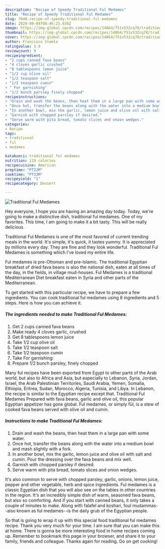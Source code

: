 ```yaml
---
description: "Recipe of Speedy Traditional Ful Medames"
title: "Recipe of Speedy Traditional Ful Medames"
slug: 7640-recipe-of-speedy-traditional-ful-medames
date: 2020-09-04T08:46:25.036Z
image: https://img-global.cpcdn.com/recipes/14864/751x532cq70/traditional-ful-medames-recipe-main-photo.jpg
thumbnail: https://img-global.cpcdn.com/recipes/14864/751x532cq70/traditional-ful-medames-recipe-main-photo.jpg
cover: https://img-global.cpcdn.com/recipes/14864/751x532cq70/traditional-ful-medames-recipe-main-photo.jpg
author: Francisco Steele
ratingvalue: 3.9
reviewcount: 9
recipeingredient:
- "2 cups canned fava beans"
- "4 cloves garlic crushed"
- "8 tablespoons lemon juice"
- "1/2 cup olive oil"
- "1/2 teaspoon salt"
- "1/2 teaspoon cumin"
- " For garnishing"
- "1/2 bunch parsley finely chopped"
recipeinstructions:
- "Drain and wash the beans, then heat them in a large pan with some water."
- "Once hot, transfer the beans along with the water into a medium bowl and mash slightly with a fork."
- "In another bowl, mix the garlic, lemon juice and olive oil with salt and cumin. Pour the dressing over the fava beans and mix well."
- "Garnish with chopped parsley if desired."
- "Serve warm with pita bread, tomato slices and onion wedges."
categories:
- Recipe
tags:
- traditional
- ful
- medames

katakunci: traditional ful medames 
nutrition: 119 calories
recipecuisine: American
preptime: "PT22M"
cooktime: "PT33M"
recipeyield: "1"
recipecategory: Dessert

---
```



![Traditional Ful Medames](https://img-global.cpcdn.com/recipes/14864/751x532cq70/traditional-ful-medames-recipe-main-photo.jpg)

Hey everyone, I hope you are having an amazing day today. Today, we're going to make a distinctive dish, traditional ful medames. One of my favorites. This time, I am going to make it a bit tasty. This will be really delicious.

Traditional Ful Medames is one of the most favored of current trending meals in the world. It's simple, it's quick, it tastes yummy. It is appreciated by millions every day. They are fine and they look wonderful. Traditional Ful Medames is something which I've loved my entire life.

Ful medames is pre-Ottoman and pre-Islamic. The traditional Egyptian breakfast of dried fava beans is also the national dish, eaten at all times of the day, in the fields, in village mud-houses. Ful Medames is a traditional Mediterranean Diet breakfast eaten in Syria and other parts of the Mediterranean.


To get started with this particular recipe, we have to prepare a few ingredients. You can cook traditional ful medames using 8 ingredients and 5 steps. Here is how you can achieve it.

<!--inarticleads1-->

##### The ingredients needed to make Traditional Ful Medames:

1. Get 2 cups canned fava beans
1. Make ready 4 cloves garlic, crushed
1. Get 8 tablespoons lemon juice
1. Take 1/2 cup olive oil
1. Take 1/2 teaspoon salt
1. Take 1/2 teaspoon cumin
1. Take  For garnishing:
1. Prepare 1/2 bunch parsley, finely chopped


Many ful recipes have been exported from Egypt to other parts of the Arab world, but also to Africa and Asia, but especially to Lebanon, Syria, Jordan, Israel, the Arab Palestinian Territories, Saudi Arabia, Yemen, Somalia, Ethiopia, Eritrea, Sudan, Morocco, Algeria, Tunisia, and Libya. In Lebanon, the recipe is similar to the Egyptian recipe except that. Traditional Ful Medames Prepared with fava beans, garlic and olive oil, this popular Egyptian appetizer has gone global. Ful medames, or simply fūl, is a stew of cooked fava beans served with olive oil and cumin. 

<!--inarticleads2-->

##### Instructions to make Traditional Ful Medames:

1. Drain and wash the beans, then heat them in a large pan with some water.
1. Once hot, transfer the beans along with the water into a medium bowl and mash slightly with a fork.
1. In another bowl, mix the garlic, lemon juice and olive oil with salt and cumin. Pour the dressing over the fava beans and mix well.
1. Garnish with chopped parsley if desired.
1. Serve warm with pita bread, tomato slices and onion wedges.


It&#39;s also common to serve with chopped parsley, garlic, onions, lemon juice, pepper and other vegetable, herb and spice ingredients. Ful medames is a classic Egyptian dish that you will also see on the tables in other countries in the region. It&#39;s an incredibly simple dish of warm, seasoned fava beans, but also so comforting. And if you start with canned beans, it only takes a couple of minutes to make. Along with falafel and koshari, foul mudammas--also known as ful medames--is the daily grub of the Egyptian people. 

So that is going to wrap it up with this special food traditional ful medames recipe. Thank you very much for your time. I am sure that you can make this at home. There is gonna be more interesting food in home recipes coming up. Remember to bookmark this page in your browser, and share it to your family, friends and colleague. Thanks again for reading. Go on get cooking!
